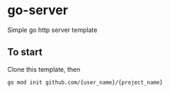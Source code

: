 # go-server

Simple go http server template

## To start

Clone this template, then

`go mod init github.com/{user_name}/{project_name}`
